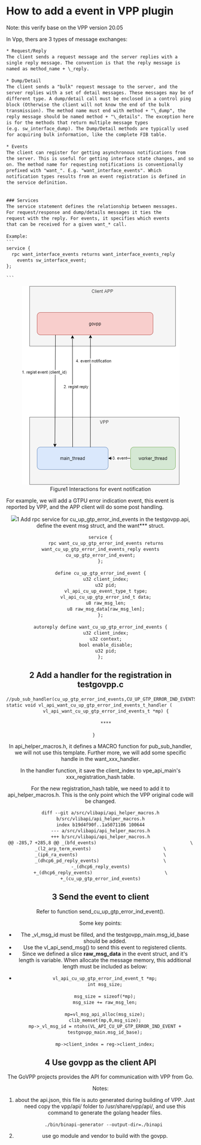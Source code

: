 # How to add a event in VPP plugin
Note: this verify base on the VPP version 20.05

In Vpp, thers are 3 types of message exchanges:



	* Request/Reply
	The client sends a request message and the server replies with a
	single reply message. The convention is that the reply message is
	named as method_name + \_reply.
	
	* Dump/Detail
	The client sends a "bulk" request message to the server, and the
	server replies with a set of detail messages. These messages may be of
	different type. A dump/detail call must be enclosed in a control ping
	block (Otherwise the client will not know the end of the bulk
	transmission). The method name must end with method + "\_dump", the
	reply message should be named method + "\_details". The exception here
	is for the methods that return multiple message types
	(e.g. sw_interface_dump). The Dump/Detail methods are typically used
	for acquiring bulk information, like the complete FIB table.
	
	* Events
	The client can register for getting asynchronous notifications from
	the server. This is useful for getting interface state changes, and so
	on. The method name for requesting notifications is conventionally
	prefixed with "want_". E.g. "want_interface_events". Which
	notification types results from an event registration is defined in
	the service definition.


	### Services
	The service statement defines the relationship between messages.
	For request/response and dump/details messages it ties the
	request with the reply. For events, it specifies which events
	that can be received for a given want_* call.
	
	Example:
	```
	service {
	  rpc want_interface_events returns want_interface_events_reply
	    events sw_interface_event;
	};
	
	```
	

<div align=center><img src="resources/eventworkflow.png"></div>
<div align=center>Figure1 Interactions for event notification</div>

For example, we will add a GTPU error indication event, this event is reported by VPP, and the APP client will do some post handling.

<div align=center><img src="resources/eventsequence.png></div>

<div align=center>Figure 2 Sequence for event notification</div>


Code introduction:

	
	.
	|-- govpp
	|   |-- simple_client
	|   |-- simple_client.go
	|   `-- testgovpp.api.json
	|-- LICENSE
	|-- README.md
	|-- resources
	|   |-- eventsequence.png
	|   |-- eventworkflow.png
	|   `-- VPP.drawio
	`-- vpp2005
	    |-- api_helper_macros.h
	    `-- testgovpp
	        |-- CMakeLists.txt
	        |-- node.c
	        |-- setup.pg
	        |-- testgovpp.api
	        |-- testgovpp.c
	        |-- testgovpp.h
	        |-- testgovpp_periodic.c
	        `-- testgovpp_test.c
	

* folder govpp is for the go client code, it regist an event to VPP.
* folder resources is for the diagrams.
* vpp2005 is the code changes in VPP, and **testgovpp** is the added plugin. 

Here is the steps:

## 1 Add rpc service for cu_up_gtp_error_ind_events in the testgovpp.api, define the event msg struct, and the want*** struct.

	service {
	    rpc want_cu_up_gtp_error_ind_events returns want_cu_up_gtp_error_ind_events_reply events cu_up_gtp_error_ind_event;
	};

	define cu_up_gtp_error_ind_event {
	    u32 client_index;
	    u32 pid;
	    vl_api_cu_up_event_type_t type;
	    vl_api_cu_up_gtp_error_ind_t data;
	    u8 raw_msg_len;
	    u8 raw_msg_data[raw_msg_len];
	};
	
	autoreply define want_cu_up_gtp_error_ind_events {
	    u32 client_index;
	    u32 context;
	    bool enable_disable;
	    u32 pid;
	};



## 2 Add a handler for the registration in testgovpp.c
	
	//pub_sub_handler(cu_up_gtp_error_ind_events,CU_UP_GTP_ERROR_IND_EVENTS)
	static void vl_api_want_cu_up_gtp_error_ind_events_t_handler (                             
	    vl_api_want_cu_up_gtp_error_ind_events_t *mp) {

    	****

    }     
In api_helper_macros.h, it defines a MACRO function for pub_sub_handler, we will not use this template. Further more, we will add some specific handle in the want_xxx_handler.

In the handler function, it save the client_index to vpe_api_main's xxx_registration_hash table.

For the new registration_hash table, we need to add it to api_helper_macros.h. This is the only point which the VPP original code will be changed.

	diff --git a/src/vlibapi/api_helper_macros.h b/src/vlibapi/api_helper_macros.h
	index b19d4f90f..1a5071106 100644
	--- a/src/vlibapi/api_helper_macros.h
	+++ b/src/vlibapi/api_helper_macros.h
	@@ -285,7 +285,8 @@ _(bfd_events)                                   \
	_(l2_arp_term_events)                           \
	_(ip6_ra_events)                                \
	_(dhcp6_pd_reply_events)                        \
	-_(dhcp6_reply_events)
	+_(dhcp6_reply_events)                           \
	+_(cu_up_gtp_error_ind_events)

## 3 Send the event to client

Refer to function send_cu_up_gtp_error_ind_event().

Some key points:

  * The _vl_msg_id  must be filled, and the testgovpp_main.msg_id_base should be added.
  * Use the vl_api_send_msg() to send this event to registered clients.
  * Since we defined a slice **raw_msg_data** in the event struct, and it's length is variable. When allocate the message memory, this additional length must be included as below:
  * 
		vl_api_cu_up_gtp_error_ind_event_t *mp;
		int msg_size;
		
		msg_size = sizeof(*mp);
		msg_size += raw_msg_len;
		
		mp=vl_msg_api_alloc(msg_size);
		clib_memset(mp,0,msg_size);
		mp->_vl_msg_id = ntohs(VL_API_CU_UP_GTP_ERROR_IND_EVENT + testgovpp_main.msg_id_base);
		
		mp->client_index = reg->client_index;

## 4 Use govpp as the client API

The GoVPP projects provides the API for communication with VPP from Go.

Notes: 

1. about the api.json, this file is auto generated during building of VPP. Just need copy the vpp/api/ folder to /usr/share/vpp/api/, and use this command to generate the golang header files.

      ``` ./bin/binapi-generator --output-dir=./binapi  ```

2. use go module and vendor to build with the govpp.
